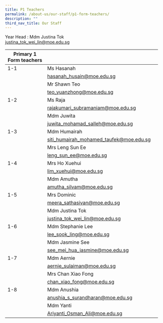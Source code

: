 ```yaml
---
title: P1 Teachers
permalink: /about-us/our-staff/p1-form-teachers/
description: ""
third_nav_title: Our Staff
---
```

Year Head : Mdm Justina Tok
<BR>
justina_tok_wei_lin@moe.edu.sg
<BR>

| Primary 1 Form teachers |  | |
| -------- | -------- | -------- |
| 1-1   | Ms Hasanah    |     |
|     | hasanah_husain@moe.edu.sg   |     |
|     | Mr Shawn Teo   |     |
|     | teo_yuanzhong@moe.edu.sg     |     |
| 1-2     | Ms Raja    |     |
|     | rajakumari_subramaniam@moe.edu.sg  |     |
|     | Mdm Juwita  |     |
|     | juwita_mohamad_salleh@moe.edu.sg  |     |
| 1-3    | Mdm Humairah |     |
|     | siti_humairah_mohamed_taufek@moe.edu.sg  |     |
|     | Mrs Leng Sun Ee  |     |
|     | leng_sun_ee@moe.edu.sg  |     |
| 1-4    | Mrs Ho Xuehui  |     |
|     | lim_xuehui@moe.edu.sg  |     |
|     | Mdm Amutha  |     |
|     | amutha_silvam@moe.edu.sg  |     |
| 1-5    | Mrs Dominic  |     |
|     | meera_sathasivan@moe.edu.sg  |     |
|     | Mdm Justina Tok  |     |
|     | justina_tok_wei_lin@moe.edu.sg  |     |
|1-6     | Mdm Stephanie Lee  |     |
|     | lee_sook_ling@moe.edu.sg |     |
|     | Mdm Jasmine See |     |
|     |see_mei_hua_jasmine@moe.edu.sg  |     |
| 1-7    | Mdm Aernie |     |
|     | aernie_sulaiman@moe.edu.sg |     |
|     | Mrs Chan Xiao Fong |     |
|     | chan_xiao_fong@moe.edu.sg |     |
| 1-8    | Mdm Anushia |     |
|     | anushia_s_surandharan@moe.edu.sg |     |
|     | Mdm Yanti |     |
|    | Ariyanti_Osman_Ali@moe.edu.sg |     |